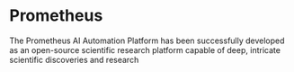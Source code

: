 # Prometheus
The Prometheus AI Automation Platform has been successfully developed as an open-source scientific research platform capable of deep, intricate scientific discoveries and research
